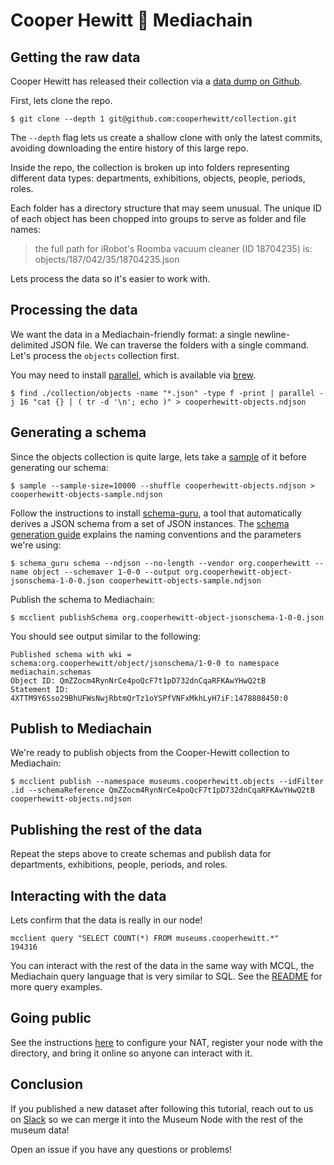 # Cooper Hewitt 🎨 Mediachain
## Getting the raw data
Cooper Hewitt has released their collection via a [data dump on Github](https://github.com/cooperhewitt/collection).

First, lets clone the repo. 

```
$ git clone --depth 1 git@github.com:cooperhewitt/collection.git
```

The `--depth` flag lets us create a shallow clone with only the latest commits, avoiding downloading the entire history of this large repo.

Inside the repo, the collection is broken up into folders representing different data types: departments, exhibitions, objects, people, periods, roles.

Each folder has a directory structure that may seem unusual. The unique ID of each object has been chopped into groups to serve as folder and file names:

> the full path for iRobot's Roomba vacuum cleaner (ID 18704235) is: objects/187/042/35/18704235.json

Lets process the data so it's easier to work with.

## Processing the data
We want the data in a Mediachain-friendly format: a single newline-delimited JSON file. We can traverse the folders with a single command. Let's process the `objects` collection first.

You may need to install [parallel](https://www.gnu.org/software/parallel/), which is available via [brew](http://brewformulas.org/Parallel).

```
$ find ./collection/objects -name "*.json" -type f -print | parallel -j 16 "cat {} | ( tr -d '\n'; echo )" > cooperhewitt-objects.ndjson
```

## Generating a schema
Since the objects collection is quite large, lets take a [sample](https://github.com/alexpreynolds/sample) of it before generating our schema:
```
$ sample --sample-size=10000 --shuffle cooperhewitt-objects.ndjson > cooperhewitt-objects-sample.ndjson
```

Follow the instructions to install [schema-guru](https://github.com/mediachain/aleph/blob/master/docs/schema-generation.md), a tool that automatically derives a JSON schema from a set of JSON instances. The [schema generation guide](https://github.com/mediachain/aleph/blob/master/docs/schema-generation.md) explains the naming conventions and the parameters we're using:
```
$ schema_guru schema --ndjson --no-length --vendor org.cooperhewitt --name object --schemaver 1-0-0 --output org.cooperhewitt-object-jsonschema-1-0-0.json cooperhewitt-objects-sample.ndjson
```

Publish the schema to Mediachain:
```
$ mcclient publishSchema org.cooperhewitt-object-jsonschema-1-0-0.json
```

You should see output similar to the following:
```
Published schema with wki = schema:org.cooperhewitt/object/jsonschema/1-0-0 to namespace mediachain.schemas
Object ID: QmZZocm4RynNrCe4poQcF7t1pD732dnCqaRFKAwYHwQ2tB
Statement ID: 4XTTM9Y6Sso29BhUFWsNwjRbtmQrTz1oYSPfVNFxMkhLyH7iF:1478808450:0
```

## Publish to Mediachain
We're ready to publish objects from the Cooper-Hewitt collection to Mediachain:

```
$ mcclient publish --namespace museums.cooperhewitt.objects --idFilter .id --schemaReference QmZZocm4RynNrCe4poQcF7t1pD732dnCqaRFKAwYHwQ2tB cooperhewitt-objects.ndjson
```

## Publishing the rest of the data
Repeat the steps above to create schemas and publish data for departments, exhibitions, people, periods, and roles.

## Interacting with the data
Lets confirm that the data is really in our node!

```
mcclient query "SELECT COUNT(*) FROM museums.cooperhewitt.*"
194316
```

You can interact with the rest of the data in the same way with MCQL, the Mediachain query language that is very similar to SQL. See the [README](https://github.com/mediachain/concat#basic-operations) for more query examples.

## Going public
See the instructions [here](https://github.com/mediachain/concat#going-public) to configure your NAT, register your node with the directory, and bring it online so anyone can interact with it.

## Conclusion
If you published a new dataset after following this tutorial, reach out to us on [Slack](http://slack.mediachain.io) so we can merge it into the Museum Node with the rest of the museum data!

Open an issue if you have any questions or problems!
